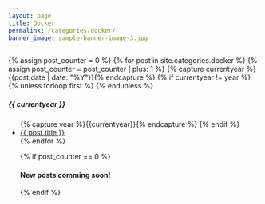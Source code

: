 ```yaml
---
layout: page
title: Docker
permalink: /categories/docker/
banner_image: sample-banner-image-3.jpg
---
```


<div>
  {% assign post_counter = 0 %}
  {% for post in site.categories.docker %}
    {% assign post_counter = post_counter | plus: 1 %}
    {% capture currentyear %}{{post.date | date: "%Y"}}{% endcapture %}
    {% if currentyear != year %}
      {% unless forloop.first %}
      </ul>
      {% endunless %}
      <h5>{{ currentyear }}</h5>
      <ul>
      {% capture year %}{{currentyear}}{% endcapture %}
    {% endif %}
    <li><a href="{{ post.url | prepend: site.baseurl }}">{{ post.title }}</a></li>
{% endfor %}

{% if post_counter == 0 %}
  <h4>New posts comming soon!</h4>
{% endif %}
</div>
